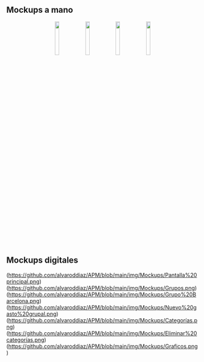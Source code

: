 ## Mockups a mano

<p align="center">
<img src="https://github.com/alvaroddiaz/APM/assets/72129484/89b15be5-28fb-471b-a999-868108dfb859" width="15%" height="15%">
<img src="https://github.com/alvaroddiaz/APM/assets/72129484/554c20d3-a38c-4824-881e-2267944ddfd3" width="15%" height="15%">
<img src="https://github.com/alvaroddiaz/APM/assets/72129484/a6f39189-43dd-4123-bf88-bf23657ec992" width="15%" height="15%">
<img src="https://github.com/alvaroddiaz/APM/assets/72129484/2e06f2b3-c410-4057-9a18-5934565f7f09" width="15%" height="15%">
</p>


## Mockups digitales
(https://github.com/alvaroddiaz/APM/blob/main/img/Mockups/Pantalla%20principal.png)
(https://github.com/alvaroddiaz/APM/blob/main/img/Mockups/Grupos.png)
(https://github.com/alvaroddiaz/APM/blob/main/img/Mockups/Grupo%20Barcelona.png)
(https://github.com/alvaroddiaz/APM/blob/main/img/Mockups/Nuevo%20gasto%20grupal.png)
(https://github.com/alvaroddiaz/APM/blob/main/img/Mockups/Categorías.png)
(https://github.com/alvaroddiaz/APM/blob/main/img/Mockups/Eliminar%20categorías.png)
(https://github.com/alvaroddiaz/APM/blob/main/img/Mockups/Graficos.png)


